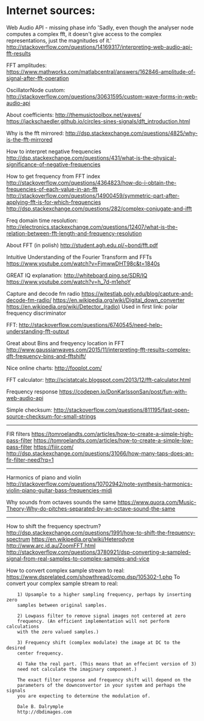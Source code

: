 # Internet sources:

Web Audio API - missing phase info
    'Sadly, even though the analyser node computes a complex fft, it doesn't give access to the complex representations, just the magnitudes of it.'
    http://stackoverflow.com/questions/14169317/interpreting-web-audio-api-fft-results

FFT amplitudes:
    https://www.mathworks.com/matlabcentral/answers/162846-amplitude-of-signal-after-fft-operation

OscillatorNode custom:
    http://stackoverflow.com/questions/30631595/custom-wave-forms-in-web-audio-api

About coefficients:
    http://themusictoolbox.net/waves/
    https://jackschaedler.github.io/circles-sines-signals/dft_introduction.html

Why is the fft mirrored:
    http://dsp.stackexchange.com/questions/4825/why-is-the-fft-mirrored

How to interpret negative frequencies
    http://dsp.stackexchange.com/questions/431/what-is-the-physical-significance-of-negative-frequencies

How to get frequency from FFT index
    http://stackoverflow.com/questions/4364823/how-do-i-obtain-the-frequencies-of-each-value-in-an-fft
    http://stackoverflow.com/questions/14900459/symmetric-part-after-applying-fft-is-for-which-frequencies
    http://dsp.stackexchange.com/questions/282/complex-conjugate-and-ifft

Freq domain time resolution:
    http://electronics.stackexchange.com/questions/12407/what-is-the-relation-between-fft-length-and-frequency-resolution

About FFT (in polish)
    http://student.agh.edu.pl/~bond/fft.pdf

Intuitive Understanding of the Fourier Transform and FFTs
    https://www.youtube.com/watch?v=FjmwwDHT98c&t=1840s

GREAT IQ explanation:
    http://whiteboard.ping.se/SDR/IQ
    https://www.youtube.com/watch?v=h_7d-m1ehoY

Capture and decode fm radio
    https://witestlab.poly.edu/blog/capture-and-decode-fm-radio/
    https://en.wikipedia.org/wiki/Digital_down_converter
    https://en.wikipedia.org/wiki/Detector_(radio)                 Used in first link: polar frequency discriminator

FFT:
    http://stackoverflow.com/questions/6740545/need-help-understanding-fft-output

Great about Bins and freqyency location in FFT
    http://www.gaussianwaves.com/2015/11/interpreting-fft-results-complex-dft-frequency-bins-and-fftshift/

Nice online charts:
    http://fooplot.com/

FFT calculator:
    http://scistatcalc.blogspot.com/2013/12/fft-calculator.html

Frequency response
    https://codepen.io/DonKarlssonSan/post/fun-with-web-audio-api

Simple checksum:
    http://stackoverflow.com/questions/811195/fast-open-source-checksum-for-small-strings

-----------------------

FIR filters
    https://tomroelandts.com/articles/how-to-create-a-simple-high-pass-filter
    https://tomroelandts.com/articles/how-to-create-a-simple-low-pass-filter
    https://fiiir.com/
    http://dsp.stackexchange.com/questions/31066/how-many-taps-does-an-fir-filter-need?rq=1

-----------------------

Harmonics of piano and violin
    http://stackoverflow.com/questions/10702942/note-synthesis-harmonics-violin-piano-guitar-bass-frequencies-midi

Why sounds from octaves sounds the same
    https://www.quora.com/Music-Theory-Why-do-pitches-separated-by-an-octave-sound-the-same

--------------------------

How to shift the frequency spectrum?
    http://dsp.stackexchange.com/questions/1991/how-to-shift-the-frequency-spectrum
    https://en.wikipedia.org/wiki/Heterodyne
    http://www.arc.id.au/ZoomFFT.html
    http://stackoverflow.com/questions/3780921/dsp-converting-a-sampled-signal-from-real-samples-to-complex-samples-and-vice

How to convert complex sample stream to real:
    https://www.dsprelated.com/showthread/comp.dsp/105302-1.php
        To convert your complex sample stream to real:

        1) Upsample to a higher sampling frequency, perhaps by inserting zero
        samples between original samples.

        2) Lowpass filter to remove signal images not centered at zero
        frequency. (An efficient implementation will not perform calculations
        with the zero valued samples.)

        3) Frequency shift (complex modulate) the image at DC to the desired
        center frequency.

        4) Take the real part. (This means that an effecient version of 3)
        need not calculate the imaginary component.)

        The exact filter response and frequency shift will depend on the
        parameters of the downconvertor in your system and perhaps the signals
        you are expecting to determine the modulation of.

        Dale B. Dalrymple
        http://dbdimages.com
